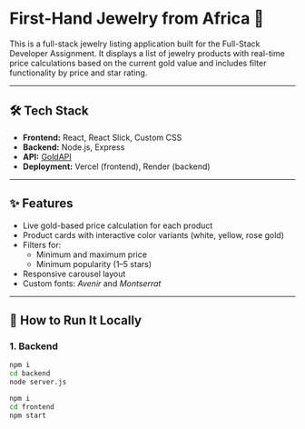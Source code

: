 # First-Hand Jewelry from Africa 💍

This is a full-stack jewelry listing application built for the Full-Stack Developer Assignment. It displays a list of jewelry products with real-time price calculations based on the current gold value and includes filter functionality by price and star rating.

---

## 🛠 Tech Stack

- **Frontend:** React, React Slick, Custom CSS
- **Backend:** Node.js, Express
- **API:** [GoldAPI](https://www.goldapi.io/) 
- **Deployment:** Vercel (frontend), Render (backend)

---

## ✨ Features

- Live gold-based price calculation for each product
- Product cards with interactive color variants (white, yellow, rose gold)
- Filters for:
  - Minimum and maximum price
  - Minimum popularity (1–5 stars)
- Responsive carousel layout
- Custom fonts: *Avenir* and *Montserrat*

---

## 🚀 How to Run It Locally

### 1. Backend
```bash
npm i
cd backend
node server.js

npm i
cd frontend
npm start
